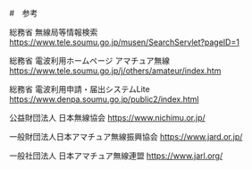 #　参考

総務省 無線局等情報検索
https://www.tele.soumu.go.jp/musen/SearchServlet?pageID=1

総務省 電波利用ホームページ アマチュア無線
https://www.tele.soumu.go.jp/j/others/amateur/index.htm

総務省 電波利用申請・届出システムLite
https://www.denpa.soumu.go.jp/public2/index.html

公益財団法人 日本無線協会
https://www.nichimu.or.jp/

一般財団法人日本アマチュア無線振興協会
https://www.jard.or.jp/

一般社団法人 日本アマチュア無線連盟
https://www.jarl.org/

